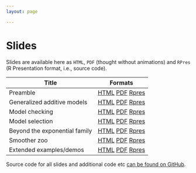 ```yaml
---
layout: page

---
```


# Slides


Slides are available here as `HTML`, `PDF` (thought without animations) and `RPres` (R Presentation format, i.e., source code).

Title                         | Formats
------------------------------|---------------------
Preamble                      | [HTML](slides/00-preamble.html) [PDF]() [Rpres](https://github.com/eric-pedersen/mgcv-esa-workshop/blob/master/slides/00-preamble.Rpres)
Generalized additive models   | [HTML](slides/01-intro.html) [PDF]() [Rpres](https://github.com/eric-pedersen/mgcv-esa-workshop/blob/master/slides/01-intro.Rpres)
Model checking                | [HTML](slides/03-model-selection.html) [PDF]() [Rpres](https://github.com/eric-pedersen/mgcv-esa-workshop/blob/master/slides/03-model-selection.Rpres)
Model selection               | [HTML]() [PDF]() [Rpres]()
Beyond the exponential family | [HTML]() [PDF]() [Rpres]()
Smoother zoo                  | [HTML]() [PDF]() [Rpres]()
Extended examples/demos       | [HTML]() [PDF]() [Rpres]()



Source code for all slides and additional code etc [can be found on GitHub](https://github.com/eric-pedersen/mgcv-esa-workshop/).

